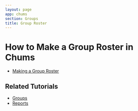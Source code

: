 ```yaml
---
layout: page
app: chums
section: Groups
title: Group Roster
---
```


# How to Make a Group Roster in Chums

<div id="videoContainer">
  <ul id="playlist">
      <li class="active"><a href="/videos/chums/group-roster/output.mp4">Making a Group Roster</a></li>
  </ul>
</div>

## Related Tutorials

- <a href="/chums/groups.html">Groups</a>
- <a href="/chums/reports.html">Reports</a>

